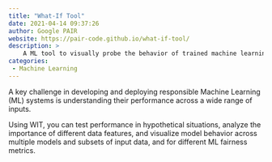 ```yaml
---
title: "What-If Tool"
date: 2021-04-14 09:37:26
author: Google PAIR
website: https://pair-code.github.io/what-if-tool/
description: >
    A ML tool to visually probe the behavior of trained machine learning models, with minimal coding.
categories:
 - Machine Learning
---
```


A key challenge in developing and deploying responsible Machine Learning (ML) systems is understanding their performance across a wide range of inputs.

Using WIT, you can test performance in hypothetical situations, analyze the importance of different data features, and visualize model behavior across multiple models and subsets of input data, and for different ML fairness metrics.
